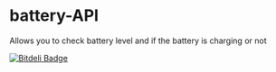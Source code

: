 battery-API
===========

Allows you to check battery level and if the battery is charging or not


[![Bitdeli Badge](https://d2weczhvl823v0.cloudfront.net/siesqo/battery-api/trend.png)](https://bitdeli.com/free "Bitdeli Badge")

